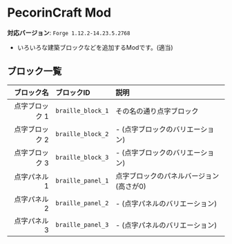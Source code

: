# PecorinCraft Mod

**対応バージョン**: `Forge 1.12.2-14.23.5.2768`

* いろいろな建築ブロックなどを追加するModです。(適当)

## ブロック一覧
| ブロック名  | ブロックID  |       説明 |
|-----------:|:------------|:----------|
|点字ブロック 1|`braille_block_1`|その名の通り点字ブロック|
|点字ブロック 2|`braille_block_2`|- (点字ブロックのバリエーション)|
|点字ブロック 3|`braille_block_3`|- (点字ブロックのバリエーション)|
|点字パネル 1|`braille_panel_1`|点字ブロックのパネルバージョン (高さが0)|
|点字パネル 2|`braille_panel_2`|- (点字パネルのバリエーション)|
|点字パネル 3|`braille_panel_3`|- (点字パネルのバリエーション)|
